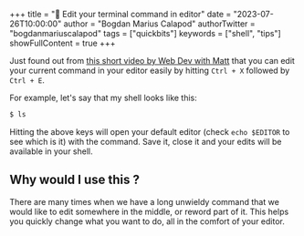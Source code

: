 +++
title = "📌 Edit your terminal command in editor"
date = "2023-07-26T10:00:00"
author = "Bogdan Marius Calapod"
authorTwitter = "bogdanmariuscalapod"
tags = ["quickbits"]
keywords = ["shell", "tips"]
showFullContent = true 
+++

Just found out from [this short video by Web Dev with Matt](https://www.youtube.com/watch?v=f9eVam6d_No) that you can edit your current command in your editor easily by hitting `Ctrl + X` followed by `Ctrl + E`.

For example, let's say that my shell looks like this:

```bash
$ ls
```

Hitting the above keys will open your default editor (check `echo $EDITOR` to see which is it) with the command. Save it, close it and your edits will be available in your shell.

## Why would I use this ?

There are many times when we have a long unwieldy command that we would like to edit somewhere in the middle, or reword part of it. This helps you quickly change what you want to do, all in the comfort of your editor.
